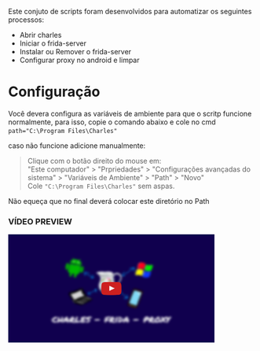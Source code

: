 Este conjuto de scripts foram desenvolvidos para automatizar os seguintes processos:<br>
* Abrir charles
* Iniciar o frida-server
* Instalar ou Remover o frida-server
* Configurar proxy no android e limpar

# Configuração 
Você devera configura as variáveis de ambiente para que o scritp funcione normalmente, para isso, copie o comando abaixo e cole no cmd<br>
``path="C:\Program Files\Charles"``<br>


caso não funcione adicione manualmente:
> Clique com o botão direito do mouse em:<br>
"Este computador" > "Prpriedades" > "Configurações avançadas do sistema" > "Variáveis de Ambiente" > "Path" > "Novo"<br>
Cole ``"C:\Program Files\Charles"`` sem aspas.

Não equeça que no final deverá colocar este diretório no Path

<h3>VÍDEO PREVIEW </h3>
<a href="https://www.youtube.com/watch?v=V407GRBGZ8s" target="_blank">
  <div>
    <img align="center" alt="Zac-PHP" height="220" width="420" src="https://raw.githubusercontent.com/Pugn0/arquivos/main/yt-script-automacao.png"
         target="_blank">
  </div>
  <br>
